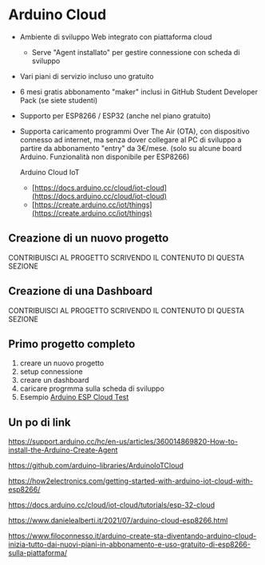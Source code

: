 # Arduino Cloud

- Ambiente di sviluppo Web integrato con piattaforma cloud
  - Serve "Agent installato" per gestire connessione con scheda di sviluppo
- Vari piani di servizio incluso uno gratuito
- 6 mesi gratis abbonamento "maker" inclusi in GitHub Student Developer Pack (se siete studenti)
- Supporto per ESP8266 / ESP32 (anche nel piano gratuito)
- Supporta caricamento programmi Over The Air (OTA), con dispositivo connesso ad internet, ma senza dover collegare al PC di sviluppo a partire da abbonamento "entry" da 3€/mese. (solo su alcune board Arduino. Funzionalità non disponibile per ESP8266)

  Arduino Cloud IoT 
  - [https://docs.arduino.cc/cloud/iot-cloud](https://docs.arduino.cc/cloud/iot-cloud)
  - [https://create.arduino.cc/iot/things](https://create.arduino.cc/iot/things)

## Creazione di un nuovo progetto

CONTRIBUISCI AL PROGETTO SCRIVENDO IL CONTENUTO DI QUESTA SEZIONE

## Creazione di una Dashboard

CONTRIBUISCI AL PROGETTO SCRIVENDO IL CONTENUTO DI QUESTA SEZIONE

## Primo progetto completo

1. creare un nuovo progetto
2. setup connessione
3. creare un dashboard
4. caricare progrmma sulla scheda di sviluppo
5. Esempio [Arduino ESP Cloud Test](https://github.com/emanbuc/CorsoApplicazioni_IoT/tree/main/ESP8266/Arduino-cloud-ESP-Test)

## Un po di link

https://support.arduino.cc/hc/en-us/articles/360014869820-How-to-install-the-Arduino-Create-Agent

https://github.com/arduino-libraries/ArduinoIoTCloud

https://how2electronics.com/getting-started-with-arduino-iot-cloud-with-esp8266/

https://docs.arduino.cc/cloud/iot-cloud/tutorials/esp-32-cloud

https://www.danielealberti.it/2021/07/arduino-cloud-esp8266.html

https://www.filoconnesso.it/arduino-create-sta-diventando-arduino-cloud-inizia-tutto-dai-nuovi-piani-in-abbonamento-e-uso-gratuito-di-esp8266-sulla-piattaforma/